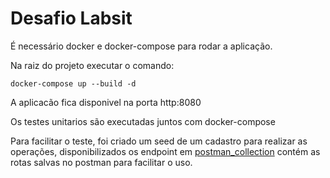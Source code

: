 # Desafio Labsit

É necessário docker e docker-compose para rodar a aplicação.

Na raiz do projeto executar o comando:
```shell
docker-compose up --build -d
```
A aplicacão fica disponivel na porta http:8080

Os testes unitarios são executadas juntos com docker-compose

Para facilitar o teste, foi criado um seed de um cadastro para realizar as operações, disponibilizados os endpoint em [postman_collection](./postman_collection.json) contém as rotas salvas no postman para facilitar o uso.

